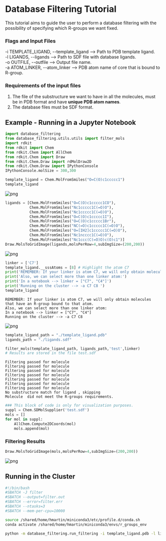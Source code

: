 # Database Filtering Tutorial

This tutorial aims to guide the user to perform a database filtering with the possibility of specifying which R-groups we want fixed.


### Flags and Input Files

-i TEMPLATE_LIGAND, --template_ligand --> Path to PDB template ligand. <br>
-l LIGANDS, --ligands --> Path to SDF file with database ligands. <br>
-o OUTFILE, --outfile --> Output file name. <br>
-a ATOM_LINKER, --atom_linker --> PDB atom name of core that is bound to R-group. <br>

### Requirements of the input files

1. The file of the substructure we want to have in all the molecules, must be in PDB format and have **unique PDB atom names**.
2. The database files must be SDF format.

## Example - Running in a Jupyter Notebook


```python
import database_filtering
from database_filtering.utils.utils import filter_mols
import rdkit
from rdkit import Chem
from rdkit.Chem import AllChem
from rdkit.Chem import Draw
from rdkit.Chem.Draw import rdMolDraw2D
from rdkit.Chem.Draw import IPythonConsole
IPythonConsole.molSize = 300,300
```


```python
template_ligand = Chem.MolFromSmiles("O=C(O)c1ccccc1")
template_ligand
```




    
![png](Filtering%20Database%20Tutorial_files/Filtering%20Database%20Tutorial_8_0.png)
    




```python
ligands = [Chem.MolFromSmiles("O=C(O)c1ccccc1CO"), 
           Chem.MolFromSmiles("Nc1ccccc1C(=O)O"), 
           Chem.MolFromSmiles("Nc1ccccc1C(=O)O"),
           Chem.MolFromSmiles("O=C(O)c1ccccc1I"),
           Chem.MolFromSmiles("O=C(O)c1ccccc1Br"),
           Chem.MolFromSmiles("NC(=O)c1ccccc1C(=O)O"),
           Chem.MolFromSmiles("O=[IH2]c1ccccc1C(=O)O"),
           Chem.MolFromSmiles("Nc1ncccc1C(=O)O"),
           Chem.MolFromSmiles("Nc1ccc(C(=O)O)c(O)c1")]
Draw.MolsToGridImage(ligands,molsPerRow=4,subImgSize=(200,200)) 

```




    
![png](Filtering%20Database%20Tutorial_files/Filtering%20Database%20Tutorial_9_0.png)
    




```python
linker = ['C7']
template_ligand.__sssAtoms = [8] # Highlight the atom C7
print('REMEMBER: If your linker is atom C7, we will only obtain molecules that have an R-group bound to that atom.')
print('Also, we can select more than one linker atom:')
print('In a notebook --> linker = ["C7", "C4"]')
print('Running on the cluster --> -a C7 C8 ')
template_ligand
```

    REMEMBER: If your linker is atom C7, we will only obtain molecules that have an R-group bound to that atom.
    Also, we can select more than one linker atom:
    In a notebook --> linker = ["C7", "C4"]
    Running on the cluster --> -a C7 C8 





    
![png](Filtering%20Database%20Tutorial_files/Filtering%20Database%20Tutorial_10_1.png)
    




```python
template_ligand_path = "./template_ligand.pdb"
ligands_path = "./ligands.sdf"
```


```python
filter_mols(template_ligand_path, ligands_path,'test',linker)
# Results are stored in the file test.sdf 
```

    Filtering passed for molecule 
    Filtering passed for molecule 
    Filtering passed for molecule 
    Filtering passed for molecule 
    Filtering passed for molecule 
    Filtering passed for molecule 
    Filtering passed for molecule 
    No substructure match for ligand , skipping
    Molecule  did not meet the R-groups requirements.



```python
### This block of code is only for visualization purposes.
suppl = Chem.SDMolSupplier('test.sdf')   
mols = []
for mol in suppl:
    AllChem.Compute2DCoords(mol)
    mols.append(mol)
```

### Filtering Results



```python
Draw.MolsToGridImage(mols,molsPerRow=4,subImgSize=(200,200)) 
```




    
![png](Filtering%20Database%20Tutorial_files/Filtering%20Database%20Tutorial_15_0.png)
    



## Running in the Cluster

```sh
#!/bin/bash
#SBATCH -J filter
#SBATCH --output=filter.out
#SBATCH --error=filter.err
#SBATCH --ntasks=3
#SBATCH --mem-per-cpu=10000

source /shared/home/hmartin/miniconda3/etc/profile.d/conda.sh
conda activate /shared/home/hmartin/miniconda3/envs/r_groups_env

python -m database_filtering.run_filtering -i template_ligand.pdb -l ligands.sdf -a C7 -o test
```
